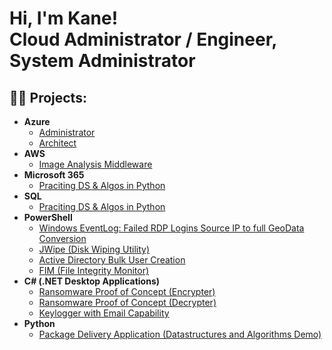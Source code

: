 <h1>Hi, I'm Kane! <br/>Cloud Administrator / Engineer</a>, System Administrator</a></h1>

<h2>👨‍💻 Projects:</h2>

- <b>Azure</b>
  - [Administrator](https://drive.google.com/file/d/1GarwJ-HCAvTHODSrC2v3H5pBuGQJudxd/view?usp=sharing)
  - [Architect](https://drive.google.com/file/d/1GZEEwCKrC6poUGEPybLgQY3NBB1Kswfv/view?usp=sharing)
- <b>AWS</b>
  - [Image Analysis Middleware](https://github.com/joshmadakor1/4chan-Image-Analysis-Middleware-C964) <b><i></b></i>
- <b>Microsoft 365</b>
  - [Praciting DS & Algos in Python](https://github.com/joshmadakor1/Algorithms-Practice)
- <b>SQL</b>
  - [Praciting DS & Algos in Python](https://github.com/joshmadakor1/Algorithms-Practice)
- <b>PowerShell</b>
  - [Windows EventLog: Failed RDP Logins Source IP to full GeoData Conversion](https://github.com/joshmadakor1/Sentinel-Lab)
  - [JWipe (Disk Wiping Utility)](https://github.com/joshmadakor1/Jwipe.PowerShell)
  - [Active Directory Bulk User Creation](https://github.com/joshmadakor1/AD_PS)
  - [FIM (File Integrity Monitor)](https://github.com/joshmadakor1/PowerShell-Integrity-FIM)
- <b>C# (.NET Desktop Applications)</b>
  - [Ransomware Proof of Concept (Encrypter)](https://github.com/joshmadakor1/EncrypterPOC)
  - [Ransomware Proof of Concept (Decrypter)](https://github.com/joshmadakor1/DecrypterPOC)
  - [Keylogger with Email Capability](https://github.com/joshmadakor1/Key-Logger-With-Email)
- <b>Python</b>
  - [Package Delivery Application (Datastructures and Algorithms Demo)](https://github.com/joshmadakor1/Package-Delivery-Pathfinding-Algorithm)

